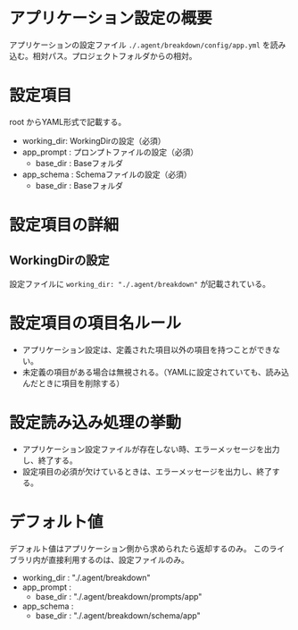 # アプリケーション設定の概要

アプリケーションの設定ファイル
`./.agent/breakdown/config/app.yml`
を読み込む。相対パス。プロジェクトフォルダからの相対。

# 設定項目

root からYAML形式で記載する。

- working_dir: WorkingDirの設定（必須）
- app_prompt : プロンプトファイルの設定（必須）
  - base_dir : Baseフォルダ
- app_schema : Schemaファイルの設定（必須）
  - base_dir : Baseフォルダ

# 設定項目の詳細

## WorkingDirの設定

設定ファイルに `working_dir: "./.agent/breakdown"` が記載されている。

# 設定項目の項目名ルール

- アプリケーション設定は、定義された項目以外の項目を持つことができない。
- 未定義の項目がある場合は無視される。（YAMLに設定されていても、読み込んだときに項目を削除する）

# 設定読み込み処理の挙動

- アプリケーション設定ファイルが存在しない時、エラーメッセージを出力し、終了する。
- 設定項目の必須が欠けているときは、エラーメッセージを出力し、終了する。

# デフォルト値

デフォルト値はアプリケーション側から求められたら返却するのみ。
このライブラリ内が直接利用するのは、設定ファイルのみ。

- working_dir : "./.agent/breakdown"
- app_prompt :
  - base_dir : "./.agent/breakdown/prompts/app"
- app_schema :
  - base_dir : "./.agent/breakdown/schema/app"

